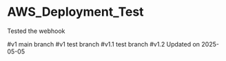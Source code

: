 # AWS_Deployment_Test


Tested the webhook

#v1 main branch
#v1 test branch
#v1.1 test branch
#v1.2 Updated on 2025-05-05



